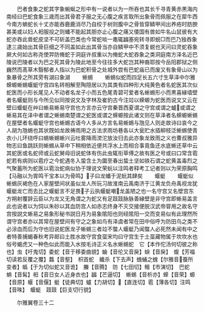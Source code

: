 <!-- { "loadSidebar": true } -->
　　巴者食象之蛇其字象蜿蜒之形中有一说者以为一所吞也其长千寻青黄赤黒海内南经曰巴蛇食象三歳而出其骨君子服之无心腹之疾言取所出象骨而佩服之在犀牛西今南方蚺蛇长十丈亦能吞鹿鹿消尽乃自绞于树则腹中之骨皆穿鳞甲间出养疮时肪腴甚美或以妇人衵服投之则蟠不能起其胆亦止心腹之痛又倭国有兽如牛名山鼠彼有大蛇亦吞此兽蛇皮坚不可斫盖巴类也今常蛇啖一鼃辄疈塞宛转寻即蜕□而巴乃独吞象逮三歳始出其骨巨细之不同盖如此出其骨当亦自鳞甲中不须复蜕也天问曰灵蛇吞象厥大何如古称尧使羿防脩蛇于洞庭许叔重以为脩蛇大蛇吞象之类洞庭南方泽名近巴陵说巴陵者以为巴之死其骨为陵此地至今往往多大蛇岂其种裔耶按今岳阳郡狱之侧巍然而髙草木翳郁者人指以为巴蛇积骨之处城外尝有巴蛇庙已而废又有象骨山以为象暴骨之所其旁有湖曰象湖
　　蜥蜴
　　蜥蜴似蛇而四足长五六寸生草泽中尔雅蝾螈蜥蜴蝘蜓守宫四名转相解至陶隠居以为其类有四种形大纯黄色者名蛇医其次似蛇医而小形长尾见人不动者名龙子小而五色尾青碧可爱者名蜥蜴形小而黒喜縁墙壁者名蝘蜓则与今所见似同按说文及字林及崔豹古今注竝以蝾螈为蛇医而说文又云在壁曰蝘蜓在艸曰蜥易蜥易守宫也方言亦云守宫秦晋西夏谓之守宫或谓之蠦或谓之蜥易其在泽中者谓之蜥蜴南楚谓之蛇医或谓之蝾螈按此诸文则在草泽者名蝾螈蜥蜴在屋壁者名蝘蜓守宫也蜥蜴古语今人多从方言名易蜥蜴与虺见人则走故诗曰哀今之人胡为虺蜴也其状既如龙故祷雨用之古法求雨坊巷各以大瓮贮水插柳枝泛蜥蜴使青衣小儿环绕呼曰蜴蜥蜴蜥兴云吐雾降雨滂沱放汝归去此亦象龙致雨之义也曹叔雅异物志曰鱼跳跃则蜥蜴从草中下稍相依近便共浮水上而相合事竟鱼还水底蜥还草中云其蛇医或名蛇师或云蛇舅母旧说蛇体有伤此虫辄衔草傅之故有医之号或曰口常含雹蛇若有病则以雹疗之今蛇遇冬入蛰含土为圜至春出蛰土坚如铁石谓之蛇黄盖毒烈之气聚蓄所为蛇医以雹治蛇病似协于理说文荣蚖以注鸣者释考工记者则以为荣原胸鸣【马融以为胃鸣干宝本以为骨鸣】子曰龙蟠于泥蚖其肆矣
　　蝘蜓
　　蝘蜓似蜥蜴灰褐色在人家屋壁间状虽似龙人所玩习故淮南云禹南济于江黄龙负舟禹视龙犹蝘蜓龙亡而去比之蝘蜓言不足畏子云执蝘蜓嘲龙盖陋之也一名守宫又名壁宫东方朔射覆辞云臣以为龙又无角谓之为蛇又有足跂跂脉脉善縁壁是非守宫即蜥易盖言此也说者以为饲以朱砂以其血防宫人如赤志终身不灭交接便脱汉武帝甞用之故名守宫按説文蜥易之易象形秘书説日月为易象隂阳也则经隂阳一交而变易似有此理然所谓守宫者亦以其常在屋壁间有守之之象如鸟有泽虞者常在田中俗呼为防田鸟之类不必涂血而后为守也旧说蛇医龙子蜥蜴三者竝不螫人蝘蜓乃闻螫人必死然未闻有中之者特善捕蝎春秋考异邮曰土胜水故守宫食虿宋均曰守宫生于土虿藏物属于坎坎水也俗号蝎虎又一种色似此而能入水按毛诗正义名水蜥蜴蛇　它【本作佗汤何切彼之称也】虫【吁鬼切】委蛇【音于移委曲貌】蜦【音伦又音戾】蜧【音戾】　蝮【芳福切读若反覆之覆】蠚【音壑】　枳首蛇　纎杀【下去声】螝蛹之螝【尔雅音蚕所变者】蟡【于为切似蛇又音诡】　螣【音腾】　防【七田切】鳣【市演切】　巴蛇　蚺【音髯】衵【音日女人近身衣也】疈【芒逼切】　蜥蜴【音析亦】蝾【音荣】螈【音原】蝘【音偃】蜓【徒典切】蠦【力胡切】【直连切】雹【薄各切】注鸣【音咮】　蝘蜓　跂跂【巨支切行貌】

　　尔雅翼卷三十二
